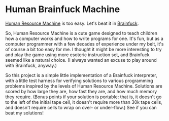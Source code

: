 # Human Brainfuck Machine
[Human Resource Machine][] is too easy. Let's beat it in [Brainfuck][].

[Human Resource Machine]: https://tomorrowcorporation.com/humanresourcemachine
[Brainfuck]: https://esolangs.org/wiki/Brainfuck

So, Human Resource Machine is a cute game designed to teach children how a
computer works and how to write programs for one. It's fun, but as a computer
programmer with a few decades of experience under my belt, it's of course a
bit too easy for me. I thought it might be more interesting to try and play
the game using more esoteric instruction set, and Brainfuck seemed like a
natural choice. (I always wanted an excuse to play around with Brainfuck,
anyway.)

So this project is a simple little implementation of a Brainfuck interpreter,
with a little test harness for verifying solutions to various programming
problems inspired by the levels of Human Resource Machine. Solutions are scored
by how large they are, how fast they are, and how much memory they require.
(Bonus points if your solution is portable: that is, it doesn't go to the left
of the initial tape cell, it doesn't require more than 30k tape cells, and
doesn't require cells to wrap on over- or under-flow.) See if you can beat my
solutions!
